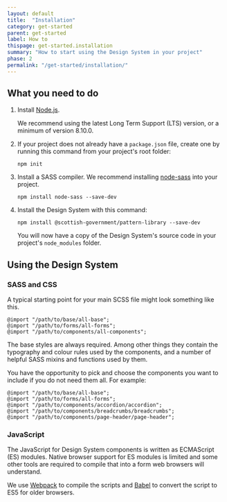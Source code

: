 ```yaml
---
layout: default
title:  "Installation"
category: get-started
parent: get-started
label: How to
thispage: get-started.installation
summary: "How to start using the Design System in your project"
phase: 2
permalink: "/get-started/installation/"
---
```


## What you need to do

1. Install [Node.js](https://nodejs.org/en/).

    We recommend using the latest Long Term Support (LTS) version, or a minimum of version 8.10.0.

2. If your project does not already have a `package.json` file, create one by running this command from your project's root folder:

    <pre><code class="lang-bash">npm init</code></pre>

3. Install a SASS compiler. We recommend installing [node-sass](https://github.com/sass/node-sass) into your project.

    <pre><code class="lang-bash">npm install node-sass --save-dev</code></pre>

4. Install the Design System with this command:

    <pre><code class="lang-bash">npm install @scottish-government/pattern-library --save-dev</code></pre>

    You will now have a copy of the Design System's source code in your project's `node_modules` folder.

## Using the Design System

### SASS and CSS

A typical starting point for your main SCSS file might look something like this.

<pre><code class="lang-scss">@import "/path/to/base/all-base";
@import "/path/to/forms/all-forms";
@import "/path/to/components/all-components";
</code></pre>

The base styles are always required. Among other things they contain the typography and colour rules used by the components, and a number of helpful SASS mixins and functions used by them.

You have the opportunity to pick and choose the components you want to include if you do not need them all. For example:

<pre><code class="lang-scss">@import "/path/to/base/all-base";  
@import "/path/to/forms/all-forms";  
@import "/path/to/components/accordion/accordion";  
@import "/path/to/components/breadcrumbs/breadcrumbs";  
@import "/path/to/components/page-header/page-header";
</code></pre>

### JavaScript

The JavaScript for Design System components is written as ECMAScript (ES) modules. Native browser support for ES modules is limited and some other tools are required to compile that into a form web browsers will understand.

We use [Webpack](https://webpack.js.org/) to compile the scripts and [Babel](https://babeljs.io/) to convert the script to ES5 for older browsers.
